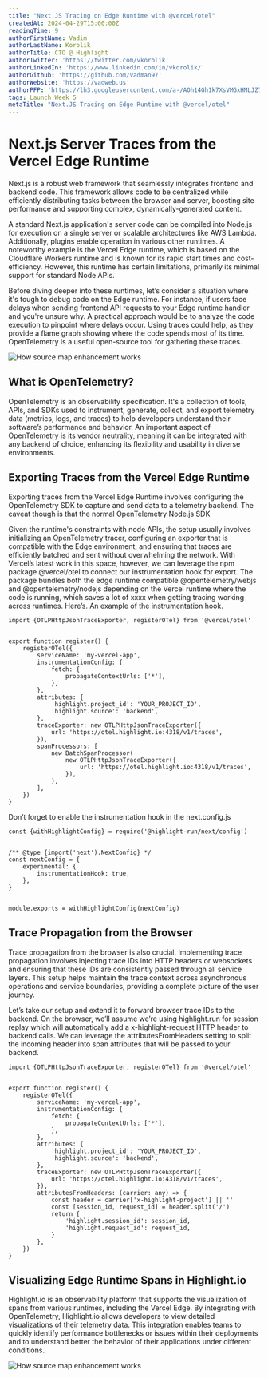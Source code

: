 ```yaml
---
title: "Next.JS Tracing on Edge Runtime with @vercel/otel"
createdAt: 2024-04-29T15:00:00Z
readingTime: 9
authorFirstName: Vadim
authorLastName: Korolik
authorTitle: CTO @ Highlight
authorTwitter: 'https://twitter.com/vkorolik'
authorLinkedIn: 'https://www.linkedin.com/in/vkorolik/'
authorGithub: 'https://github.com/Vadman97'
authorWebsite: 'https://vadweb.us'
authorPFP: 'https://lh3.googleusercontent.com/a-/AOh14Gh1k7XsVMGxHMLJZ7qesyddqn1y4EKjfbodEYiY=s96-c'
tags: Launch Week 5
metaTitle: "Next.JS Tracing on Edge Runtime with @vercel/otel"
---
```


# Next.js Server Traces from the Vercel Edge Runtime

Next.js is a robust web framework that seamlessly integrates frontend and backend code. This framework allows code to be
centralized while efficiently distributing tasks between the browser and server, boosting site performance and
supporting complex, dynamically-generated content.

A standard Next.js application's server code can be compiled into Node.js for execution on a single server or scalable
architectures like AWS Lambda. Additionally, plugins enable operation in various other runtimes. A noteworthy example is
the Vercel Edge runtime, which is based on the Cloudflare Workers runtime and is known for its rapid start times and
cost-efficiency. However, this runtime has certain limitations, primarily its minimal support for standard Node APIs.

Before diving deeper into these runtimes, let’s consider a situation where it's tough to debug code on the Edge runtime.
For instance, if users face delays when sending frontend API requests to your Edge runtime handler and you're unsure
why. A practical approach would be to analyze the code execution to pinpoint where delays occur. Using traces could
help, as they provide a flame graph showing where the code spends most of its time. OpenTelemetry is a useful
open-source tool for gathering these traces.

![How source map enhancement works](/images/blog/launch-week/5/vercel-otel-flame.png)

## What is OpenTelemetry?

OpenTelemetry is an observability specification. It's a collection of tools, APIs, and SDKs used to instrument,
generate, collect, and export telemetry data (metrics, logs, and traces) to help developers understand their software’s
performance and behavior. An important aspect of OpenTelemetry is its vendor neutrality, meaning it can be integrated
with any backend of choice, enhancing its flexibility and usability in diverse environments.

## Exporting Traces from the Vercel Edge Runtime

Exporting traces from the Vercel Edge Runtime involves configuring the OpenTelemetry SDK to capture and send data to a
telemetry backend. The caveat though is that the normal OpenTelemetry Node.js SDK

Given the runtime's constraints with node APIs, the setup usually involves initializing an OpenTelemetry tracer,
configuring an exporter that is compatible with the Edge environment, and ensuring that traces are efficiently batched
and sent without overwhelming the network. With Vercel’s latest work in this space, however, we can leverage the npm
package @vercel/otel to connect our instrumentation hook for export. The package bundles both the edge runtime
compatible @opentelemetry/webjs and @opentelemetry/nodejs depending on the Vercel runtime where the code is running,
which saves a lot of xxxx when getting tracing working across runtimes. Here’s. An example of the instrumentation hook.

```tsx
import {OTLPHttpJsonTraceExporter, registerOTel} from '@vercel/otel'


export function register() {
    registerOTel({
        serviceName: 'my-vercel-app',
        instrumentationConfig: {
            fetch: {
                propagateContextUrls: ['*'],
            },
        },
        attributes: {
            'highlight.project_id': 'YOUR_PROJECT_ID',
            'highlight.source': 'backend',
        },
        traceExporter: new OTLPHttpJsonTraceExporter({
            url: 'https://otel.highlight.io:4318/v1/traces',
        }),
        spanProcessors: [
            new BatchSpanProcessor(
                new OTLPHttpJsonTraceExporter({
                    url: 'https://otel.highlight.io:4318/v1/traces',
                }),
            ),
        ],
    })
}
```

Don’t forget to enable the instrumentation hook in the next.config.js

```tsx
const {withHighlightConfig} = require('@highlight-run/next/config')


/** @type {import('next').NextConfig} */
const nextConfig = {
    experimental: {
        instrumentationHook: true,
    },
}


module.exports = withHighlightConfig(nextConfig)
```

## Trace Propagation from the Browser

Trace propagation from the browser is also crucial. Implementing trace propagation involves injecting trace IDs into
HTTP headers or websockets and ensuring that these IDs are consistently passed through all service layers. This setup
helps maintain the trace context across asynchronous operations and service boundaries, providing a complete picture of
the user journey.

Let’s take our setup and extend it to forward browser trace IDs to the backend. On the browser, we’ll assume we’re using
highlight.run for session replay which will automatically add a x-highlight-request HTTP header to backend calls. We can
leverage the attributesFromHeaders setting to split the incoming header into span attributes that will be passed to your
backend.

```tsx
import {OTLPHttpJsonTraceExporter, registerOTel} from '@vercel/otel'


export function register() {
    registerOTel({
        serviceName: 'my-vercel-app',
        instrumentationConfig: {
            fetch: {
                propagateContextUrls: ['*'],
            },
        },
        attributes: {
            'highlight.project_id': 'YOUR_PROJECT_ID',
            'highlight.source': 'backend',
        },
        traceExporter: new OTLPHttpJsonTraceExporter({
            url: 'https://otel.highlight.io:4318/v1/traces',
        }),
        attributesFromHeaders: (carrier: any) => {
            const header = carrier['x-highlight-project'] || ''
            const [session_id, request_id] = header.split('/')
            return {
                'highlight.session_id': session_id,
                'highlight.request_id': request_id,
            }
        },
    })
}

```

## Visualizing Edge Runtime Spans in Highlight.io

Highlight.io is an observability platform that supports the visualization of spans from various runtimes,
including the Vercel Edge. By integrating with OpenTelemetry, Highlight.io allows developers to view detailed
visualizations of their telemetry data. This integration enables teams to quickly identify performance bottlenecks or
issues within their deployments and to understand better the behavior of their applications under different conditions.

![How source map enhancement works](/images/blog/launch-week/5/vercel-otel-trace.png)

